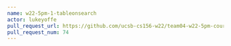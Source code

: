 ```yaml
---
name: w22-5pm-1-tableonsearch
actor: lukeyoffe
pull_request_url: https://github.com/ucsb-cs156-w22/team04-w22-5pm-courses/pull/74
pull_request_num: 74
---
```

